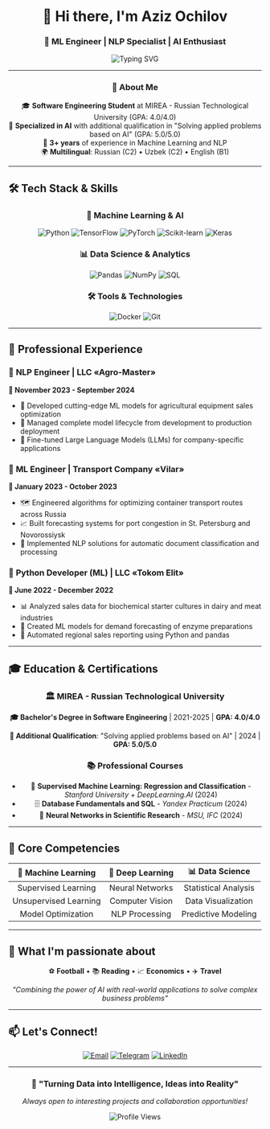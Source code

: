 <div align="center">
  
# 👋 Hi there, I'm Aziz Ochilov

### 🤖 ML Engineer | NLP Specialist | AI Enthusiast

<img src="https://readme-typing-svg.herokuapp.com?font=Fira+Code&size=22&duration=3000&pause=1000&color=2E9FFF&center=true&vCenter=true&width=435&lines=Machine+Learning+Engineer;NLP+Specialist;Python+Developer;AI+Solutions+Architect" alt="Typing SVG" />

---

### 🌟 About Me

🎓 **Software Engineering Student** at MIREA - Russian Technological University (GPA: 4.0/4.0)  
🎯 **Specialized in AI** with additional qualification in "Solving applied problems based on AI" (GPA: 5.0/5.0)  
🚀 **3+ years** of experience in Machine Learning and NLP  
🌍 **Multilingual**: Russian (C2) • Uzbek (C2) • English (B1)  

</div>

---

## 🛠️ Tech Stack & Skills

<div align="center">

### 🤖 Machine Learning & AI
![Python](https://img.shields.io/badge/Python-3776AB?style=for-the-badge&logo=python&logoColor=white)
![TensorFlow](https://img.shields.io/badge/TensorFlow-FF6F00?style=for-the-badge&logo=tensorflow&logoColor=white)
![PyTorch](https://img.shields.io/badge/PyTorch-EE4C2C?style=for-the-badge&logo=pytorch&logoColor=white)
![Scikit-learn](https://img.shields.io/badge/scikit--learn-F7931E?style=for-the-badge&logo=scikit-learn&logoColor=white)
![Keras](https://img.shields.io/badge/Keras-D00000?style=for-the-badge&logo=Keras&logoColor=white)

### 📊 Data Science & Analytics
![Pandas](https://img.shields.io/badge/Pandas-150458?style=for-the-badge&logo=pandas&logoColor=white)
![NumPy](https://img.shields.io/badge/NumPy-013243?style=for-the-badge&logo=numpy&logoColor=white)
![SQL](https://img.shields.io/badge/SQL-4479A1?style=for-the-badge&logo=mysql&logoColor=white)

### 🛠️ Tools & Technologies
![Docker](https://img.shields.io/badge/Docker-2496ED?style=for-the-badge&logo=docker&logoColor=white)
![Git](https://img.shields.io/badge/Git-F05032?style=for-the-badge&logo=git&logoColor=white)

</div>

---

## 💼 Professional Experience

<div align="left">

### 🌾 **NLP Engineer** | LLC «Agro-Master»
**📅 November 2023 - September 2024**
- 🔧 Developed cutting-edge ML models for agricultural equipment sales optimization
- 🚀 Managed complete model lifecycle from development to production deployment
- 🤖 Fine-tuned Large Language Models (LLMs) for company-specific applications

### 🚛 **ML Engineer** | Transport Company «Vilar»
**📅 January 2023 - October 2023**
- 🗺️ Engineered algorithms for optimizing container transport routes across Russia
- 📈 Built forecasting systems for port congestion in St. Petersburg and Novorossiysk
- 📄 Implemented NLP solutions for automatic document classification and processing

### 🧪 **Python Developer (ML)** | LLC «Tokom Elit»
**📅 June 2022 - December 2022**
- 📊 Analyzed sales data for biochemical starter cultures in dairy and meat industries
- 🔮 Created ML models for demand forecasting of enzyme preparations
- 🤖 Automated regional sales reporting using Python and pandas

</div>

---

## 🎓 Education & Certifications

<div align="center">

### 🏛️ **MIREA - Russian Technological University**
**🎓 Bachelor's Degree in Software Engineering** | 2021-2025 | **GPA: 4.0/4.0**

**🤖 Additional Qualification**: "Solving applied problems based on AI" | 2024 | **GPA: 5.0/5.0**

### 📚 **Professional Courses**
- 🎯 **Supervised Machine Learning: Regression and Classification** - *Stanford University + DeepLearning.AI* (2024)
- 🗄️ **Database Fundamentals and SQL** - *Yandex Practicum* (2024)
- 🧠 **Neural Networks in Scientific Research** - *MSU, IFC* (2024)

</div>

---

## 🎯 Core Competencies

<div align="center">

| 🤖 **Machine Learning** | 🧠 **Deep Learning** | 📊 **Data Science** |
|:---:|:---:|:---:|
| Supervised Learning | Neural Networks | Statistical Analysis |
| Unsupervised Learning | Computer Vision | Data Visualization |
| Model Optimization | NLP Processing | Predictive Modeling |

</div>

---

## 🌟 What I'm passionate about

<div align="center">

⚽ **Football** • 📚 **Reading** • 📈 **Economics** • ✈️ **Travel**

*"Combining the power of AI with real-world applications to solve complex business problems"*

</div>

---

## 📫 Let's Connect!

<div align="center">

[![Email](https://img.shields.io/badge/Email-aziz.ochilov.02@mail.ru-red?style=for-the-badge&logo=gmail&logoColor=white)](mailto:aziz.ochilov.02@mail.ru)
[![Telegram](https://img.shields.io/badge/Telegram-@az1z1ch-blue?style=for-the-badge&logo=telegram&logoColor=white)](https://t.me/az1z1ch)
[![LinkedIn](https://img.shields.io/badge/LinkedIn-Aziz%20Ochilov-0077B5?style=for-the-badge&logo=linkedin&logoColor=white)](https://www.linkedin.com/in/aziz-ochilov-a913a4367/)

</div>

---

<div align="center">

### 🚀 "Turning Data into Intelligence, Ideas into Reality"

*Always open to interesting projects and collaboration opportunities!*

![Profile Views](https://komarev.com/ghpvc/?username=yourusername&color=blueviolet&style=for-the-badge)

</div>
